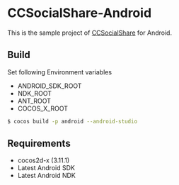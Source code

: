 # CCSocialShare-Android

This is the sample project of [CCSocialShare](https://github.com/giginet/CCSocialShare) for Android.

## Build

Set following Environment variables

- ANDROID_SDK_ROOT
- NDK_ROOT
- ANT_ROOT
- COCOS_X_ROOT

```sh
$ cocos build -p android --android-studio
```

## Requirements

- cocos2d-x (3.11.1)
- Latest Android SDK
- Latest Android NDK
